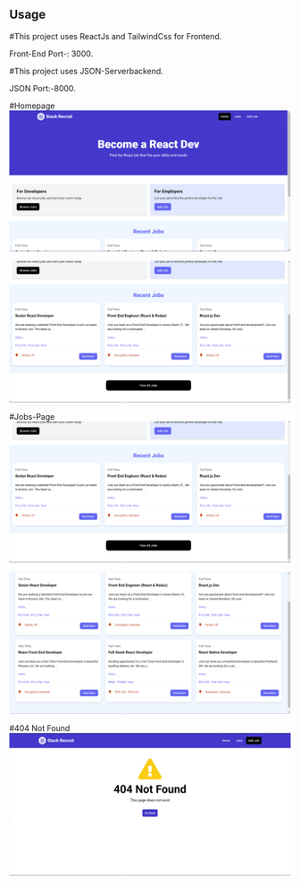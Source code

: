 ## Usage

#This project uses ReactJs and TailwindCss for Frontend.

Front-End Port-: 3000.

#This project uses JSON-Serverbackend.

JSON Port:-8000.


#Homepage
<img src="public/1.png" />

<img src="./public/2.png">

#Jobs-Page
<img src="./public/2.png">

<img src="./public/3.png">

#404 Not Found
<img src="./public/4.png">
